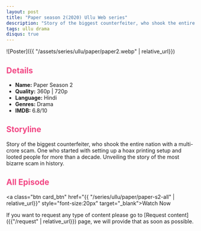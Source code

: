 ```yaml
---
layout: post
title: "Paper season 2(2020) Ullu Web series"
description: "Story of the biggest counterfeiter, who shook the entire nation with a multi-crore scam. One who started with setting up a hoax printing setup and looted people for more than a decade."
tags: ullu drama
disqus: true
---
```

<style>
h2{
    color:#F24784;
}
</style>

![Poster]({{ "/assets/series/ullu/paper/paper2.webp" | relative_url}})

## Details

* **Name:** Paper Season 2
* **Quality:** 360p \| 720p
* **Language:** Hindi
* **Genres:** Drama
* **IMDB:** 6.8/10

## Storyline

Story of the biggest counterfeiter, who shook the entire nation with a multi-crore scam. One who started with setting up a hoax printing setup and looted people for more than a decade. Unveiling the story of the most bizarre scam in history.

## All Episode

<a class="btn card_btn" href="{{ "/series/ullu/paper/paper-s2-all" | relative_url}}" style="font-size:20px" target="_blank">Watch Now</a>

If you want to request any type of content please go to [Request content]({{"/request" | relative_url}}) page, we will provide that as soon as possible.